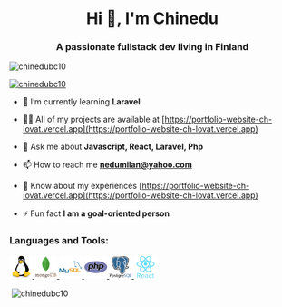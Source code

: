 <h1 align="center">Hi 👋, I'm Chinedu</h1>
<h3 align="center">A passionate fullstack dev living in Finland</h3>

<p align="left"> <img src="https://komarev.com/ghpvc/?username=chinedubc10&label=Profile%20views&color=0e75b6&style=flat" alt="chinedubc10" /> </p>

<p align="left"> <a href="https://github.com/ryo-ma/github-profile-trophy"><img src="https://github-profile-trophy.vercel.app/?username=chinedubc10" alt="chinedubc10" /></a> </p>

- 🌱 I’m currently learning **Laravel**

- 👨‍💻 All of my projects are available at [https://portfolio-website-ch-lovat.vercel.app](https://portfolio-website-ch-lovat.vercel.app)

- 💬 Ask me about **Javascript, React, Laravel, Php**

- 📫 How to reach me **nedumilan@yahoo.com**

- 📄 Know about my experiences [https://portfolio-website-ch-lovat.vercel.app](https://portfolio-website-ch-lovat.vercel.app)

- ⚡ Fun fact **I am a goal-oriented person**

<h3 align="left">Languages and Tools:</h3>
<p align="left"> <a href="https://www.linux.org/" target="_blank" rel="noreferrer"> <img src="https://raw.githubusercontent.com/devicons/devicon/master/icons/linux/linux-original.svg" alt="linux" width="40" height="40"/> </a> <a href="https://www.mongodb.com/" target="_blank" rel="noreferrer"> <img src="https://raw.githubusercontent.com/devicons/devicon/master/icons/mongodb/mongodb-original-wordmark.svg" alt="mongodb" width="40" height="40"/> </a> <a href="https://www.mysql.com/" target="_blank" rel="noreferrer"> <img src="https://raw.githubusercontent.com/devicons/devicon/master/icons/mysql/mysql-original-wordmark.svg" alt="mysql" width="40" height="40"/> </a> <a href="https://www.php.net" target="_blank" rel="noreferrer"> <img src="https://raw.githubusercontent.com/devicons/devicon/master/icons/php/php-original.svg" alt="php" width="40" height="40"/> </a> <a href="https://www.postgresql.org" target="_blank" rel="noreferrer"> <img src="https://raw.githubusercontent.com/devicons/devicon/master/icons/postgresql/postgresql-original-wordmark.svg" alt="postgresql" width="40" height="40"/> </a> <a href="https://reactjs.org/" target="_blank" rel="noreferrer"> <img src="https://raw.githubusercontent.com/devicons/devicon/master/icons/react/react-original-wordmark.svg" alt="react" width="40" height="40"/> </a> </p>

<p>&nbsp;<img align="center" src="https://github-readme-stats.vercel.app/api?username=chinedubc10&show_icons=true&locale=en" alt="chinedubc10" /></p>
